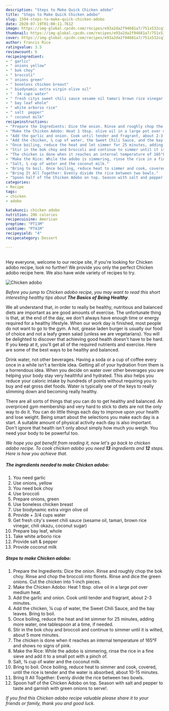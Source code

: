 ```yaml
---
description: "Steps to Make Quick Chicken adobo"
title: "Steps to Make Quick Chicken adobo"
slug: 1594-steps-to-make-quick-chicken-adobo
date: 2020-07-19T01:00:11.761Z
image: https://img-global.cpcdn.com/recipes/e93a2da2f94681a7/751x532cq70/chicken-adobo-recipe-main-photo.jpg
thumbnail: https://img-global.cpcdn.com/recipes/e93a2da2f94681a7/751x532cq70/chicken-adobo-recipe-main-photo.jpg
cover: https://img-global.cpcdn.com/recipes/e93a2da2f94681a7/751x532cq70/chicken-adobo-recipe-main-photo.jpg
author: Francis Rice
ratingvalue: 3.5
reviewcount: 6
recipeingredient:
- " garlic"
- " onions yellow"
- " bok choy"
- " broccoli"
- " onions green"
- " boneless chicken breast"
- " biodynamic extra virgin olive oil"
- "  34 cups water"
- " fresh citys sweet chili sauce sesame oil tamari brown rice vinegar chili okazu coconut sugar"
- " bay leaf whole"
- " white arborio rice"
- " salt  pepper"
- " coconut milk"
recipeinstructions:
- "Prepare the Ingredients: Dice the onion. Rinse and roughly chop the bok choy. Rinse and chop the broccoli into florets. Rinse and dice the green onions. Cut the chicken into 1-inch pieces."
- "Make the Chicken Adobo: Heat 1 tbsp. olive oil in a large pot over medium heat."
- "Add the garlic and onion. Cook until tender and fragrant, about 2-3 minutes."
- "Add the chicken, ¼ cup of water, the Sweet Chili Sauce, and the bay leaves. Bring to boil."
- "Once boiling, reduce the heat and let simmer for 25 minutes, adding more water, one tablespoon at a time, if needed."
- "Stir in the bok choy and broccoli and continue to simmer until it is wilted, about 5 more minutes."
- "The chicken is done when it reaches an internal temperature of 165°F and shows no signs of pink."
- "Make the Rice: While the adobo is simmering, rinse the rice in a fine sieve and add it to a small pot with a pinch of."
- "Salt, ¾ cup of water and the coconut milk."
- "Bring to boil. Once boiling, reduce heat to simmer and cook, covered, until the rice is tender and the water is absorbed, about 10-15 minutes."
- "Bring It All Together: Evenly divide the rice between two bowls."
- "Spoon half of the Chicken Adobo on top. Season with salt and pepper to taste and garnish with green onions to serve!."
categories:
- Recipe
tags:
- chicken
- adobo

katakunci: chicken adobo 
nutrition: 206 calories
recipecuisine: American
preptime: "PT13M"
cooktime: "PT41M"
recipeyield: "4"
recipecategory: Dessert

---
```

<br>
Hey everyone, welcome to our recipe site, if you're looking for Chicken adobo recipe, look no further! We provide you only the perfect Chicken adobo recipe here. We also have wide variety of recipes to try.
<br>


![Chicken adobo](https://img-global.cpcdn.com/recipes/e93a2da2f94681a7/751x532cq70/chicken-adobo-recipe-main-photo.jpg)

<i>Before you jump to Chicken adobo recipe, you may want to read this short interesting healthy tips about <strong>The Basics of Being Healthy</strong>.</i>

We all understand that, in order to really be healthy, nutritious and balanced diets are important as are good amounts of exercise. The unfortunate thing is that, at the end of the day, we don't always have enough time or energy required for a healthy lifestyle. When our work day is finished, most people do not want to go to the gym. A hot, grease laden burger is usually our food of choice and not a leafy green salad (unless we are vegetarians). You will be delighted to discover that achieving good health doesn't have to be hard. If you keep at it, you'll get all of the required nutrients and exercise. Here are some of the best ways to be healthy and balanced.

Drink water, not other beverages. Having a soda or a cup of coffee every once in a while isn’t a terrible idea. Getting all of your hydration from them is a horrendous idea. When you decide on water over other beverages you are helping your body stay very healthful and hydrated. This also helps you reduce your caloric intake by hundreds of points without requiring you to buy and eat gross diet foods. Water is typically one of the keys to really slimming down and becoming really healthy.

There are all sorts of things that you can do to get healthy and balanced. An overpriced gym membership and very hard to stick to diets are not the only way to do it. You can do little things each day to improve upon your health and lose weight. Being smart about the selections you make each day is a start. A suitable amount of physical activity each day is also important. Don't ignore that health isn't only about simply how much you weigh. You need your body to be powerful too. 


<i>We hope you got benefit from reading it, now let's go back to chicken adobo recipe. To cook chicken adobo you need <strong>13</strong> ingredients and <strong>12</strong> steps. Here is how you achieve that.
</i>

##### The ingredients needed to make Chicken adobo:

1. You need  garlic
1. Use  onions, yellow
1. You need  bok choy
1. Use  broccoli
1. Prepare  onions, green
1. Use  boneless chicken breast
1. Use  biodynamic extra virgin olive oil
1. Provide  + 3/4 cups water
1. Get  fresh city&#39;s sweet chili sauce (sesame oil, tamari, brown rice vinegar, chili okazu, coconut sugar)
1. Prepare  bay leaf, whole
1. Take  white arborio rice
1. Provide  salt &amp; pepper
1. Provide  coconut milk


##### Steps to make Chicken adobo:

1. Prepare the Ingredients: Dice the onion. Rinse and roughly chop the bok choy. Rinse and chop the broccoli into florets. Rinse and dice the green onions. Cut the chicken into 1-inch pieces.
1. Make the Chicken Adobo: Heat 1 tbsp. olive oil in a large pot over medium heat.
1. Add the garlic and onion. Cook until tender and fragrant, about 2-3 minutes.
1. Add the chicken, ¼ cup of water, the Sweet Chili Sauce, and the bay leaves. Bring to boil.
1. Once boiling, reduce the heat and let simmer for 25 minutes, adding more water, one tablespoon at a time, if needed.
1. Stir in the bok choy and broccoli and continue to simmer until it is wilted, about 5 more minutes.
1. The chicken is done when it reaches an internal temperature of 165°F and shows no signs of pink.
1. Make the Rice: While the adobo is simmering, rinse the rice in a fine sieve and add it to a small pot with a pinch of.
1. Salt, ¾ cup of water and the coconut milk.
1. Bring to boil. Once boiling, reduce heat to simmer and cook, covered, until the rice is tender and the water is absorbed, about 10-15 minutes.
1. Bring It All Together: Evenly divide the rice between two bowls.
1. Spoon half of the Chicken Adobo on top. Season with salt and pepper to taste and garnish with green onions to serve!.


<i>If you find this Chicken adobo recipe valuable please share it to your friends or family, thank you and good luck.</i>
